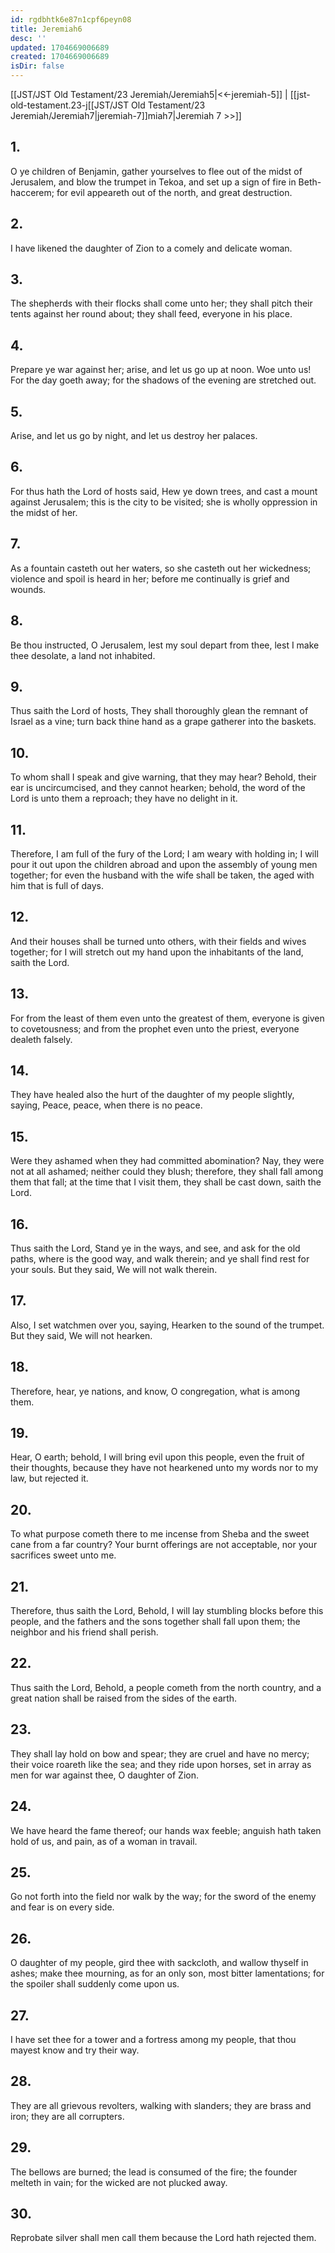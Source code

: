 ```yaml
---
id: rgdbhtk6e87n1cpf6peyn08
title: Jeremiah6
desc: ''
updated: 1704669006689
created: 1704669006689
isDir: false
---
```

[[JST/JST Old Testament/23 Jeremiah/Jeremiah5|<<-jeremiah-5]] | [[jst-old-testament.23-j[[JST/JST Old Testament/23 Jeremiah/Jeremiah7|jeremiah-7]]miah7|Jeremiah 7 >>]]
## 1.
O ye children of Benjamin, gather yourselves to flee out of the midst of Jerusalem, and blow the trumpet in Tekoa, and set up a sign of fire in Beth-haccerem; for evil appeareth out of the north, and great destruction.
## 2.
I have likened the daughter of Zion to a comely and delicate woman.
## 3.
The shepherds with their flocks shall come unto her; they shall pitch their tents against her round about; they shall feed, everyone in his place.
## 4.
Prepare ye war against her; arise, and let us go up at noon. Woe unto us! For the day goeth away; for the shadows of the evening are stretched out.
## 5.
Arise, and let us go by night, and let us destroy her palaces.
## 6.
For thus hath the Lord of hosts said, Hew ye down trees, and cast a mount against Jerusalem; this is the city to be visited; she is wholly oppression in the midst of her.
## 7.
As a fountain casteth out her waters, so she casteth out her wickedness; violence and spoil is heard in her; before me continually is grief and wounds.
## 8.
Be thou instructed, O Jerusalem, lest my soul depart from thee, lest I make thee desolate, a land not inhabited.
## 9.
Thus saith the Lord of hosts, They shall thoroughly glean the remnant of Israel as a vine; turn back thine hand as a grape gatherer into the baskets.
## 10.
To whom shall I speak and give warning, that they may hear? Behold, their ear is uncircumcised, and they cannot hearken; behold, the word of the Lord is unto them a reproach; they have no delight in it.
## 11.
Therefore, I am full of the fury of the Lord; I am weary with holding in; I will pour it out upon the children abroad and upon the assembly of young men together; for even the husband with the wife shall be taken, the aged with him that is full of days.
## 12.
And their houses shall be turned unto others, with their fields and wives together; for I will stretch out my hand upon the inhabitants of the land, saith the Lord.
## 13.
For from the least of them even unto the greatest of them, everyone is given to covetousness; and from the prophet even unto the priest, everyone dealeth falsely.
## 14.
They have healed also the hurt of the daughter of my people slightly, saying, Peace, peace, when there is no peace.
## 15.
Were they ashamed when they had committed abomination? Nay, they were not at all ashamed; neither could they blush; therefore, they shall fall among them that fall; at the time that I visit them, they shall be cast down, saith the Lord.
## 16.
Thus saith the Lord, Stand ye in the ways, and see, and ask for the old paths, where is the good way, and walk therein; and ye shall find rest for your souls. But they said, We will not walk therein.
## 17.
Also, I set watchmen over you, saying, Hearken to the sound of the trumpet. But they said, We will not hearken.
## 18.
Therefore, hear, ye nations, and know, O congregation, what is among them.
## 19.
Hear, O earth; behold, I will bring evil upon this people, even the fruit of their thoughts, because they have not hearkened unto my words nor to my law, but rejected it.
## 20.
To what purpose cometh there to me incense from Sheba and the sweet cane from a far country? Your burnt offerings are not acceptable, nor your sacrifices sweet unto me.
## 21.
Therefore, thus saith the Lord, Behold, I will lay stumbling blocks before this people, and the fathers and the sons together shall fall upon them; the neighbor and his friend shall perish.
## 22.
Thus saith the Lord, Behold, a people cometh from the north country, and a great nation shall be raised from the sides of the earth.
## 23.
They shall lay hold on bow and spear; they are cruel and have no mercy; their voice roareth like the sea; and they ride upon horses, set in array as men for war against thee, O daughter of Zion.
## 24.
We have heard the fame thereof; our hands wax feeble; anguish hath taken hold of us, and pain, as of a woman in travail.
## 25.
Go not forth into the field nor walk by the way; for the sword of the enemy and fear is on every side.
## 26.
O daughter of my people, gird thee with sackcloth, and wallow thyself in ashes; make thee mourning, as for an only son, most bitter lamentations; for the spoiler shall suddenly come upon us.
## 27.
I have set thee for a tower and a fortress among my people, that thou mayest know and try their way.
## 28.
They are all grievous revolters, walking with slanders; they are brass and iron; they are all corrupters.
## 29.
The bellows are burned; the lead is consumed of the fire; the founder melteth in vain; for the wicked are not plucked away.
## 30.
Reprobate silver shall men call them because the Lord hath rejected them.

